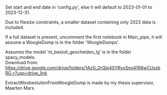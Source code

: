 Set start and end date in 'config.py', else it will default to 2023-01-01 to 2023-12-31.

Due to filesize constraints, a smaller dataset containing only 2023 data is included.  

If a full dataset is present, uncomment the first notebook in Main_pipe, it will assume a WoogleDump is in the folder 'WoogleDumps'.

Assumes the model 'nl_besluit_gescheiden_lg' is in the folder spacy_models.  
Download from: https://drive.google.com/drive/folders/1AzG_0rQbi4SYRyxSno41R8wCUszkRG-r?usp=drive_link

ExtractWoobesluitenFromWoogleDump is made by my thesis supervisor, Maarten Marx.  
